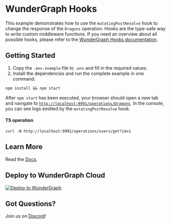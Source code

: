 # WunderGraph Hooks

This example demonstrates how to use the `mutatingPostResolve` hook to change the response of the `Dragons` operation. Hooks are the type-safe way to write custom middleware functions. If you need an overview about all possible hooks, please refer to the [WunderGraph Hooks documentation](/docs/hooks.md).

## Getting Started

1. Copy the `.env.example` file to `.env` and fill in the required values.
2. Install the dependencies and run the complete example in one command:

```shell
npm install && npm start
```

After `npm start` has been executed, your browser should open a new tab and navigate to [`http://localhost:9991/operations/Dragons`](http://localhost:9991/operations/Dragons). In the console, you can see logs emitted by the `mutatingPostResolve` hook.

#### TS operation

```shell
curl -N http://localhost:9991/operations/users/get?id=1
```

## Learn More

Read the [Docs](https://wundergraph.com/docs).

## Deploy to WunderGraph Cloud

[![Deploy to WunderGraph](https://wundergraph.com/button)](https://cloud.wundergraph.com/new/clone?templateName=hooks)

## Got Questions?

Join us on [Discord](https://wundergraph.com/discord)!

